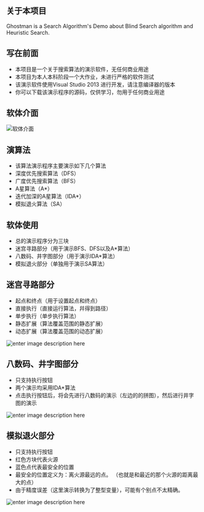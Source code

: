 ## 关于本项目

Ghostman is a Search Algorithm's Demo about Blind Search algorithm and Heuristic Search.


## 写在前面

- 本项目是一个关于搜索算法的演示软件，无任何商业用途
- 本项目为本人本科阶段一个大作业，未进行严格的软件测试
- 该演示软件使用Visual Studio 2013 进行开发，请注意编译器的版本
- 你可以下载该演示程序的源码，仅供学习，勿用于任何商业用途

## 软体介面

![软体介面](http://7xi3e9.com1.z0.glb.clouddn.com/2015-06-30_083602.jpg)

## 演算法

- 该算法演示程序主要演示如下几个算法
- 深度优先搜索算法（DFS）
- 广度优先搜索算法（BFS）
- A星算法（A*）
- 迭代加深的A星算法（IDA*）
- 模拟退火算法（SA）


## 软体使用

- 总的演示程序分为三块
- 迷宫寻路部分（用于演示BFS、DFS以及A*算法）
- 八数码、井字图部分（用于演示IDA*算法）
- 模拟退火部分（单独用于演示SA算法）


## 迷宫寻路部分

- 起点和终点（用于设置起点和终点）
- 直接执行（直接运行算法，幷得到路径）
- 单步执行（单步执行算法）
- 静态扩展（算法覆盖范围的静态扩展）
- 动态扩展（算法覆盖范围的动态扩展）

![enter image description here](http://7xi3e9.com1.z0.glb.clouddn.com/2.PNG)

## 八数码、井字图部分

- 只支持执行按钮
- 两个演示均采用IDA*算法
- 点击执行按钮后，将会先进行八数码的演示（左边的的拼图），然后进行井字图的演示


![enter image description here](http://7xi3e9.com1.z0.glb.clouddn.com/3.PNG)

## 模拟退火部分

- 只支持执行按钮
- 红色方块代表火源
- 蓝色点代表最安全的位置
- 最安全的位置定义为：离火源最远的点。 （也就是和最近的那个火源的距离最大的点）
- 由于精度误差（这里演示转换为了整型变量），可能有个别点不太精确。

![enter image description here](http://7xi3e9.com1.z0.glb.clouddn.com/4.PNG)
